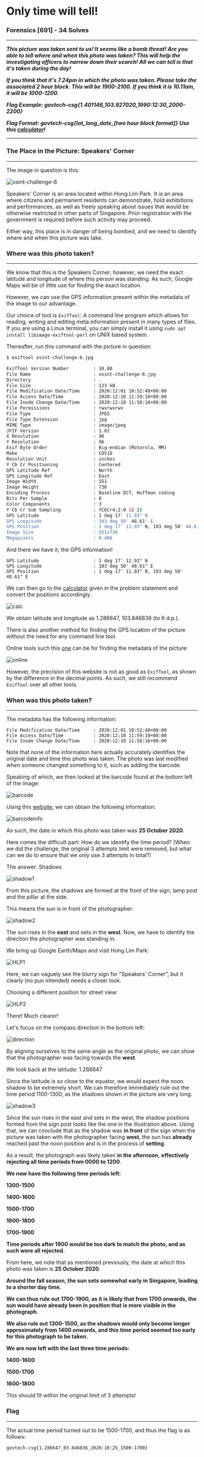 # Only time will tell!

### Forensics [691] - 34 Solves

_____

***This picture was taken sent to us! It seems like a bomb threat! Are you able to tell where and when this photo was taken? This will help the investigating officers to narrow down their search! All we can tell is that it's taken during the day!***

***If you think that it's 7.24pm in which the photo was taken. Please take the associated 2 hour block. This will be 1900-2100. If you think it is 10.11am, it will be 1000-1200.***

***Flag Example: govtech-csg{1.401146_103.927020_1990:12:30_2000-2200}***

***Flag Format: govtech-csg{lat_long_date_[two hour block format]}***
***Use this [calculator](https://www.pgc.umn.edu/apps/convert/)!***

___________

### The Place in the Picture: Speakers' Corner

__________

The image in question is this:

![osint-challenge-6](osint-challenge-6.jpg)

Speakers' Corner is an area located within Hong Lim Park. It is an area where citizens and permanent residents can demonstrate, hold exhibitions and performances, as well as freely speaking about issues that would be otherwise restricted in other parts of Singapore. Prior registration with the government is required before such activity may proceed.

Either way, this place is in danger of being bombed, and we need to identify where and when this picture was take.



### Where was this photo taken?

__________

We know that this is the Speakers Corner; however, we need the exact latitude and longitude of where this person was standing. As such, Google Maps will be of little use for finding the exact location. 

However, we can use the GPS information present within the metadata of the image to our advantage.

Our choice of tool is `ExifTool`: A command line program which allows for reading, writing and editing meta information present in many types of files. If you are using a Linux terminal, you can simply install it using `sudo apt install libimage-exiftool-perl` on UNIX based system. 

Thereafter, run this command with the picture in question:

```bash
$ exiftool osint-challenge-6.jpg

ExifTool Version Number         : 10.80
File Name                       : osint-challenge-6.jpg
Directory                       : .
File Size                       : 123 kB
File Modification Date/Time     : 2020:12:01 10:52:40+08:00
File Access Date/Time           : 2020:12:10 11:59:10+08:00
File Inode Change Date/Time     : 2020:12:10 11:58:16+08:00
File Permissions                : rwxrwxrwx
File Type                       : JPEG
File Type Extension             : jpg
MIME Type                       : image/jpeg
JFIF Version                    : 1.01
X Resolution                    : 96
Y Resolution                    : 96
Exif Byte Order                 : Big-endian (Motorola, MM)
Make                            : COViD
Resolution Unit                 : inches
Y Cb Cr Positioning             : Centered
GPS Latitude Ref                : North
GPS Longitude Ref               : East
Image Width                     : 551
Image Height                    : 736
Encoding Process                : Baseline DCT, Huffman coding
Bits Per Sample                 : 8
Color Components                : 3
Y Cb Cr Sub Sampling            : YCbCr4:2:0 (2 2)
GPS Latitude                    : 1 deg 17' 11.93" N
GPS Longitude                   : 103 deg 50' 48.61" E
GPS Position                    : 1 deg 17' 11.93" N, 103 deg 50' 48.61" E
Image Size                      : 551x736
Megapixels                      : 0.406
```



And there we have it; the GPS information!

```
GPS Latitude                    : 1 deg 17' 11.93" N
GPS Longitude                   : 103 deg 50' 48.61" E
GPS Position                    : 1 deg 17' 11.93" N, 103 deg 50' 48.61" E
```

We can then go to the [calculator](https://www.pgc.umn.edu/apps/convert/) given in the problem statement and convert the positions accordingly.

![calc](calc.png)



We obtain latitude and longitude as 1.286647, 103.846836 (to 6 d.p.).

 

There is also another method for finding the GPS location of the picture without the need for any command line tool.

Online tools such this [one](http://exif.regex.info/exif.cgi) can be for finding the metadata of the picture:

![online](online.png)

However, the precision of this website is not as good as `ExifTool`, as shown by the difference in the decimal points. As such, we still recommend `ExifTool` over all other tools.





### When was this photo taken?

______________

The metadata has the following information:

```
File Modification Date/Time     : 2020:12:01 10:52:40+08:00
File Access Date/Time           : 2020:12:10 11:59:10+08:00
File Inode Change Date/Time     : 2020:12:10 11:58:16+08:00
```

Note that none of the information here actually accurately identifies the original date and time this photo was taken. The photo was last modified when someone changed something to it, such as adding the barcode.

Speaking of which, we then looked at the barcode found at the bottom left of the image:

![barcode](barcode.png)

Using this [website](https://online-barcode-reader.inliteresearch.com/), we can obtain the following information:

![barcodeinfo](barcodeinfo.png)

As such, the date in which this photo was taken was **25 October 2020**. 



Here comes the difficult part: How do we identify the time period? (When we did the challenge, the original 3 attempts limit were removed, but what can we do to ensure that we only use 3 attempts in total?)

The answer: Shadows

![shadow1](shadow1.png)

From this picture, the shadows are formed at the front of the sign, lamp post and the pillar at the side.

This means the sun is in front of the photographer:

![shadow2](shadow2.png)

The sun rises in the **east** and sets in the **west**. Now, we have to identify the direction the photographer was standing in.

We bring up Google Earth/Maps and visit Hong Lim Park:

![HLP1](HLP1.png)

Here, we can vaguely see the blurry sign for "Speakers' Corner", but it clearly (no pun intended) needs a closer look.

Choosing a different position for street view:

![HLP2](HLP2.png)

There! Much clearer!

Let's focus on the compass direction in the bottom left:

![direction](direction.png)

By aligning ourselves to the same angle as the original photo, we can show that the photographer was facing towards the **west**. 

We look back at the latitude: 1.286647

Since the latitude is so close to the equator, we would expect the noon shadow to be extremely short. We can therefore immediately rule out the time period 1100-1300, as the shadows shown in the picture are very long.

![shadow3](shadow3.png)

Since the sun rises in the east and sets in the west, the shadow positions formed from the sign post looks like the one in the illustration above. Using that, we can conclude that as the shadow was **in front** of the sign when the picture was taken with the photographer facing **west**, the sun has **already** reached past the noon position and is in the process of **setting**. 

As a result, the photograph was likely taken **in the afternoon**, **effectively rejecting all time periods from 0000 to 1200**.

**We now have the following time periods left:**

**1300-1500**

**1400-1600**

**1500-1700**

**1600-1800**

**1700-1900**

**Time periods after 1900 would be too dark to match the photo, and as such were all rejected.**

From here, we note that as mentioned previously, the date at which this photo was taken is **25 October 2020**.

**Around the fall season, the sun sets somewhat early in Singapore, leading to a shorter day time.** 

**We can thus rule out 1700-1900, as it is likely that from 1700 onwards, the sun would have already been in position that is more visible in the photograph.**

**We also rule out 1300-1500, as the shadows would only become longer approximately from 1400 onwards, and this time period seemed too early for this photograph to be taken.**



**We are now left with the last three time periods:**

**1400-1600**

**1500-1700**

**1600-1800**



This should fit within the original limit of 3 attempts!



### Flag

_______

The actual time period turned out to be 1500-1700, and thus the flag is as follows:

```
govtech-csg{1.286647_03.846836_2020:10:25_1500-1700}
```

